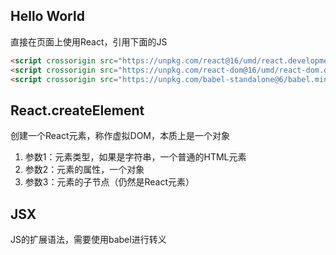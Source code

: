 ## Hello World

直接在页面上使用React，引用下面的JS

```html
<script crossorigin src="https://unpkg.com/react@16/umd/react.development.js"></script>
<script crossorigin src="https://unpkg.com/react-dom@16/umd/react-dom.development.js"></script>
<script crossorigin src="https://unpkg.com/babel-standalone@6/babel.min.js"></script>
```

## React.createElement

创建一个React元素，称作虚拟DOM，本质上是一个对象

1. 参数1：元素类型，如果是字符串，一个普通的HTML元素
2. 参数2：元素的属性，一个对象
3. 参数3：元素的子节点（仍然是React元素）

## JSX

JS的扩展语法，需要使用babel进行转义 
